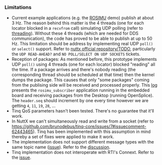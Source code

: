 ### Limitations

- Current example applications (e.g. the [ROSIMU](https://github.com/ros2/ros2_embedded_nuttx/wiki/ROSIMU-demo-(Imu-ROS-msg-type,-lis302dlh-accel)) demo) publish at about 3 Hz. The reason behind this matter is the 4 threads (one for each locator blocked in a `recvfrom` call) simulating UDP polling (refer to [threading](#threading)). Without these 4 threads (which are needed for DDS communication), the code has proved to be able to publish at up to 50 Hz. This limitation should be address by implementing real UDP `poll()` or `select()` support. Refer to [nuttx official repository/TODO](http://sourceforge.net/p/nuttx/git/ci/master/tree/nuttx/TODO), particularly the `UDP READ-AHEAD?` and `NO POLL/SELECT ON UDP SOCKETS` tickets.
- Reception of packages: As mentioned before, this prototype implements UDP `poll()` using 4 threads (one for each locator) blocked "reading" all the time. If a package arrives and there's nobody reading (the corresponding thread should be scheduled at that time) then the kernel dumps the package. This causes that only "some packages" coming from the publising side will be received and processed properly. This [log](https://gist.github.com/vmayoral/703711a6828105cd34bf) presents the `rosimu_subscriber` application running in the embedded board and receiving packages from the Desktop (running OpenSplice). The `header.seq` should increment by one every time however we are getting `4`, `11`, `19`, `28`, ... 
- Tinq QoS parameters hasn't been tested. There's no guarantee that it'll work.
- In NuttX we can't simultaneously read and write from a socket (refer to https://github.com/brunodebus/tinq-core/issues/7#issuecomment-62443465). Tinq has been implemented with this assumption in mind thereby a set of fixes were applied to make it work.
- The implementation does not support different message types with the same topic name ([issue](https://github.com/ros2/ros2_embedded_nuttx/issues/27)). Refer to the [discussion](https://github.com/brunodebus/tinq-core/issues/7#issuecomment-62636116).
- Tinq implementation does not interoperate with RTI's Connext. Refer to the [issue](https://github.com/ros2/ros2_embedded_nuttx/issues/26).

